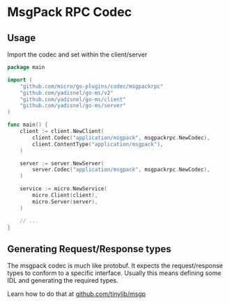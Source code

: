 # MsgPack RPC Codec

## Usage

Import the codec and set within the client/server
```go
package main

import (
    "github.com/micro/go-plugins/codec/msgpackrpc"
    "github.com/yadisnel/go-ms/v2"
    "github.com/yadisnel/go-ms/client"
    "github.com/yadisnel/go-ms/server"
)

func main() {
    client := client.NewClient(
        client.Codec("application/msgpack", msgpackrpc.NewCodec),
        client.ContentType("application/msgpack"),
    )

    server := server.NewServer(
        server.Codec("application/msgpack", msgpackrpc.NewCodec),
    )

    service := micro.NewService(
        micro.Client(client),
        micro.Server(server),
    )

    // ...
}
```

## Generating Request/Response types

The msgpack codec is much like protobuf. It expects the request/response types to conform to a specific interface. Usually this 
means defining some IDL and generating the required types. 

Learn how to do that at [github.com/tinylib/msgp](https://github.com/tinylib/msgp)

